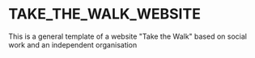 # TAKE_THE_WALK_WEBSITE
This is a general template of a website "Take the Walk" based on social work and an independent organisation 
